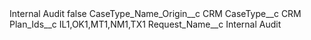 <?xml version="1.0" encoding="UTF-8"?>
<CustomMetadata xmlns="http://soap.sforce.com/2006/04/metadata" xmlns:xsi="http://www.w3.org/2001/XMLSchema-instance" xmlns:xsd="http://www.w3.org/2001/XMLSchema">
    <label>Internal Audit</label>
    <protected>false</protected>
    <values>
        <field>CaseType_Name_Origin__c</field>
        <value xsi:type="xsd:string">CRM</value>
    </values>
    <values>
        <field>CaseType__c</field>
        <value xsi:type="xsd:string">CRM</value>
    </values>
    <values>
        <field>Plan_Ids__c</field>
        <value xsi:type="xsd:string">IL1,OK1,MT1,NM1,TX1</value>
    </values>
    <values>
        <field>Request_Name__c</field>
        <value xsi:type="xsd:string">Internal Audit</value>
    </values>
</CustomMetadata>
